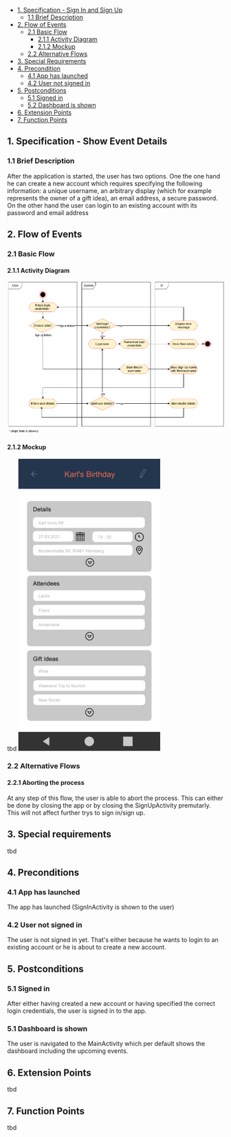- [1. Specification - Sign In and Sign Up](#1-specification-sign-in-and-sign-up)
    - [1.1 Brief Description](#11-brief-description)
- [2. Flow of Events](#2-flow-of-events)
    - [2.1 Basic Flow](#21-basic-flow)
        - [2.1.1 Activity Diagram](#211-activity-diagram)
        - [2.1.2 Mockup](#212-mockup)
    - [2.2 Alternative Flows](#21-alternative-flows)
- [3. Special Requirements](#3-special-requirements)
- [4. Precondition](#4-preconditions)
    - [4.1 App has launched](#41-app-has-launched)
    - [4.2 User not signed in](#42-user-not-signed-in)    
- [5. Postconditions](#5-postconditions)
    - [5.1 Signed in](#51-signed-in)
    - [5.2 Dashboard is shown](#51-dashboard-is-shown)      
- [6. Extension Points](#6-extension-points)
- [7. Function Points](#7-function-points)

## 1. Specification - Show Event Details
### 1.1 Brief Description
After the application is started, the user has two options. 
One the one hand he can create a new account which requires specifying the following information: 
a unique username, an arbitrary display (which for example represents the owner of a gift idea), an email address, a secure password.
On the other hand the user can login to an existing account with its password and email address 

## 2. Flow of Events
### 2.1 Basic Flow
#### 2.1.1 Activity Diagram
![Activity Diagram](https://raw.githubusercontent.com/Honrix/PlandoraDocumentation/main/UCS/Sign_in_Sign_up.png)
#### 2.1.2 Mockup
tbd
![Mockup](https://raw.githubusercontent.com/Honrix/PlandoraDocumentation/main/UCS/mockup/Event_Details.png)

### 2.2 Alternative Flows
#### 2.2.1 Aborting the process
At any step of this flow, the user is able to abort the process. This can either be done by closing the app or by closing the SignUpActivity premutarly. This will not affect further trys to sign in/sign up. 
## 3. Special requirements
tbd
## 4. Preconditions
### 4.1 App has launched
The app has launched (SignInActivity is shown to the user)
### 4.2 User not signed in
The user is not signed in yet. That's either because he wants to login to an existing account or he is about to create a new account. 
## 5. Postconditions
### 5.1 Signed in
After either having created a new account or having specified the correct login credentials, the user is signed in to the app.
### 5.1 Dashboard is shown
The user is navigated to the MainActivity which per default shows the dashboard including the upcoming events. 
## 6. Extension Points
tbd
## 7. Function Points
tbd
